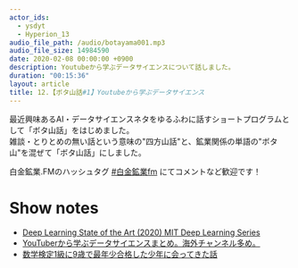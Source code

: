 ```yaml
---
actor_ids:
  - ysdyt
  - Hyperion_13
audio_file_path: /audio/botayama001.mp3
audio_file_size: 14984590
date: 2020-02-08 00:00:00 +0900
description: Youtubeから学ぶデータサイエンスについて話しました。
duration: "00:15:36"
layout: article
title: 12.【ボタ山話#1】Youtubeから学ぶデータサイエンス
---
```

最近興味あるAI・データサイエンスネタをゆるふわに話すショートプログラムとして「ボタ山話」をはじめました。  
雑談・とりとめの無い話という意味の"四方山話"と、鉱業関係の単語の"ボタ山"を混ぜて「ボタ山話」にしました。

白金鉱業.FMのハッシュタグ [#白金鉱業fm](https://twitter.com/search?q=%23%E7%99%BD%E9%87%91%E9%89%B1%E6%A5%ADfm&src=typed_query) にてコメントなど歓迎です！

# Show notes

- [Deep Learning State of the Art (2020) MIT Deep Learning Series](https://www.youtube.com/watch?v=0VH1Lim8gL8)
- [YouTuberから学ぶデータサイエンスまとめ。海外チャンネル多め。](https://qiita.com/Hyperion13fleet/items/5cedaca97fc8fa0706a2)
- [数学検定1級に9歳で最年少合格した少年に会ってきた話](https://note.com/yobinori/n/nf00745ab61d9)
